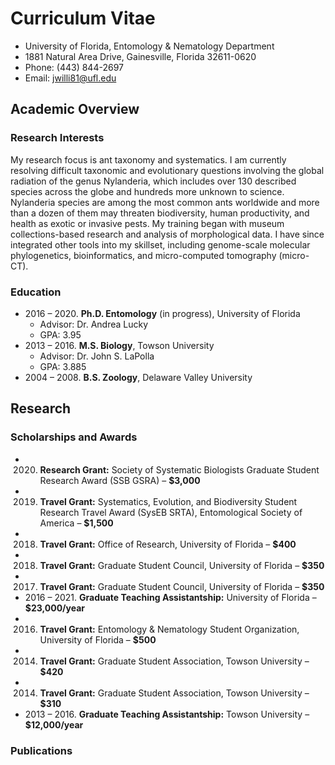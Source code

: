 # Curriculum Vitae

* University of Florida, Entomology & Nematology Department
* 1881 Natural Area Drive, Gainesville, Florida 32611-0620
* Phone: (443) 844-2697
* Email: jwilli81@ufl.edu

## Academic Overview

### Research Interests

My research focus is ant taxonomy and systematics. I am currently resolving difficult taxonomic and evolutionary questions involving the global radiation of the genus Nylanderia, which includes over 130 described species across the globe and hundreds more unknown to science. Nylanderia species are among the most common ants worldwide and more than a dozen of them may threaten biodiversity, human productivity, and health as exotic or invasive pests. My training began with museum collections-based research and analysis of morphological data. I have since integrated other tools into my skillset, including genome-scale molecular phylogenetics, bioinformatics, and micro-computed tomography (micro-CT).

### Education

* 2016 – 2020. **Ph.D. Entomology** (in progress), University of Florida
  * Advisor: Dr. Andrea Lucky
  * GPA: 3.95
* 2013 – 2016. **M.S. Biology**, Towson University
  * Advisor: Dr. John S. LaPolla
  * GPA: 3.885
* 2004 – 2008. **B.S. Zoology**, Delaware Valley University

## Research

### Scholarships and Awards

* 2020. **Research Grant:** Society of Systematic Biologists Graduate Student Research Award (SSB GSRA) – **$3,000**
* 2019. **Travel Grant:** Systematics, Evolution, and Biodiversity Student Research Travel Award (SysEB SRTA), Entomological Society of America – **$1,500**
* 2018. **Travel Grant:** Office of Research, University of Florida – **$400**
* 2018. **Travel Grant:** Graduate Student Council, University of Florida – **$350**
* 2017. **Travel Grant:** Graduate Student Council, University of Florida – **$350**
* 2016 – 2021. **Graduate Teaching Assistantship:** University of Florida – **$23,000/year**
* 2016. **Travel Grant:** Entomology & Nematology Student Organization, University of Florida – **$500**
* 2014. **Travel Grant:** Graduate Student Association, Towson University – **$420**
* 2014. **Travel Grant:** Graduate Student Association, Towson University – **$310**
* 2013 – 2016. **Graduate Teaching Assistantship:** Towson University – **$12,000/year**

### Publications








